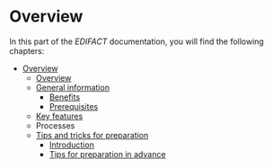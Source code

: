 # Overview

In this part of the *EDIFACT* documentation, you will find the following chapters:

- [Overview](./00_Overview.md)
    - [Overview](./00_Overview.md)
    - [General information](./01_General.md)
        - [Benefits](./01_General.md#benefits)
        - [Prerequisites](./01_General.md#prerequisites)
    - [Key features](./02_Features.md)
    - Processes
    - [Tips and tricks for preparation](./04_TipsTricks.md)
        - [Introduction](./04_TipsTricks.md)
        - [Tips for preparation in advance](./04_TipsTricks.md)
       